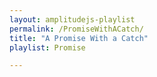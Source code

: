 ```yaml
---
layout: amplitudejs-playlist
permalink: /PromiseWithACatch/
title: "A Promise With a Catch"
playlist: Promise

---
```

